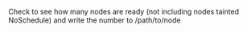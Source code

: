Check to see how many nodes are ready (not including nodes tainted NoSchedule) and write the number to /path/to/node
